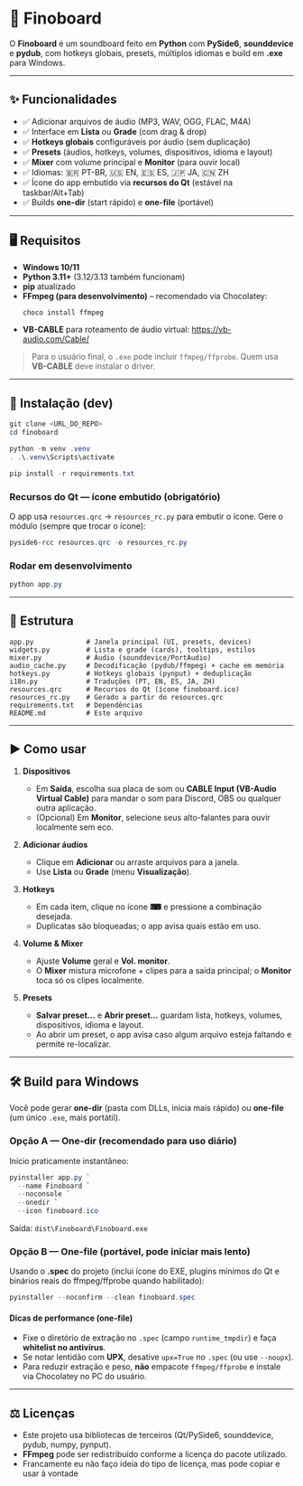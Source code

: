 # 🎵 Finoboard

O **Finoboard** é um soundboard feito em **Python** com **PySide6**, **sounddevice** e **pydub**, com hotkeys globais, presets, múltiplos idiomas e build em **.exe** para Windows.

---

## ✨ Funcionalidades

- ✅ Adicionar arquivos de áudio (MP3, WAV, OGG, FLAC, M4A)  
- ✅ Interface em **Lista** ou **Grade** (com drag & drop)  
- ✅ **Hotkeys globais** configuráveis por áudio (sem duplicação)  
- ✅ **Presets** (áudios, hotkeys, volumes, dispositivos, idioma e layout)  
- ✅ **Mixer** com volume principal e **Monitor** (para ouvir local)  
- ✅ Idiomas: 🇧🇷 PT-BR, 🇺🇸 EN, 🇪🇸 ES, 🇯🇵 JA, 🇨🇳 ZH  
- ✅ Ícone do app embutido via **recursos do Qt** (estável na taskbar/Alt+Tab)  
- ✅ Builds **one-dir** (start rápido) e **one-file** (portável)

---

## 🖥️ Requisitos

- **Windows 10/11**  
- **Python 3.11+** (3.12/3.13 também funcionam)  
- **pip** atualizado  
- **FFmpeg (para desenvolvimento)** – recomendado via Chocolatey:
  ```powershell
  choco install ffmpeg
  ```
- **VB-CABLE** para roteamento de áudio virtual: https://vb-audio.com/Cable/

> Para o usuário final, o `.exe` pode incluir `ffmpeg/ffprobe`. Quem usa **VB-CABLE** deve instalar o driver.

---

## 🚀 Instalação (dev)

```powershell
git clone <URL_DO_REPO>
cd finoboard

python -m venv .venv
. .\.venv\Scripts\activate

pip install -r requirements.txt
```

### Recursos do Qt — ícone embutido (obrigatório)
O app usa `resources.qrc` → `resources_rc.py` para embutir o ícone. Gere o módulo (sempre que trocar o ícone):

```powershell
pyside6-rcc resources.qrc -o resources_rc.py
```

### Rodar em desenvolvimento

```powershell
python app.py
```

---

## 📂 Estrutura

```
app.py             # Janela principal (UI, presets, devices)
widgets.py         # Lista e grade (cards), tooltips, estilos
mixer.py           # Áudio (sounddevice/PortAudio)
audio_cache.py     # Decodificação (pydub/ffmpeg) + cache em memória
hotkeys.py         # Hotkeys globais (pynput) + deduplicação
i18n.py            # Traduções (PT, EN, ES, JA, ZH)
resources.qrc      # Recursos do Qt (ícone finoboard.ico)
resources_rc.py    # Gerado a partir do resources.qrc
requirements.txt   # Dependências
README.md          # Este arquivo
```

---

## ▶️ Como usar

1. **Dispositivos**  
   - Em **Saída**, escolha sua placa de som ou **CABLE Input (VB-Audio Virtual Cable)** para mandar o som para Discord, OBS ou qualquer outra aplicação.  
   - (Opcional) Em **Monitor**, selecione seus alto-falantes para ouvir localmente sem eco.

2. **Adicionar áudios**  
   - Clique em **Adicionar** ou arraste arquivos para a janela.  
   - Use **Lista** ou **Grade** (menu **Visualização**).

3. **Hotkeys**  
   - Em cada item, clique no ícone **⌨** e pressione a combinação desejada.  
   - Duplicatas são bloqueadas; o app avisa quais estão em uso.

4. **Volume & Mixer**  
   - Ajuste **Volume** geral e **Vol. monitor**.  
   - O **Mixer** mistura microfone + clipes para a saída principal; o **Monitor** toca só os clipes localmente.

5. **Presets**  
   - **Salvar preset…** e **Abrir preset…** guardam lista, hotkeys, volumes, dispositivos, idioma e layout.  
   - Ao abrir um preset, o app avisa caso algum arquivo esteja faltando e permite re-localizar.

---

## 🛠️ Build para Windows

Você pode gerar **one-dir** (pasta com DLLs, inicia mais rápido) ou **one-file** (um único `.exe`, mais portátil).

### Opção A — One-dir (recomendado para uso diário)
Início praticamente instantâneo:
```powershell
pyinstaller app.py `
  --name Finoboard `
  --noconsole `
  --onedir `
  --icon finoboard.ico
```
Saída: `dist\Finoboard\Finoboard.exe`

### Opção B — One-file (portável, pode iniciar mais lento)
Usando o **.spec** do projeto (inclui ícone do EXE, plugins mínimos do Qt e binários reais do ffmpeg/ffprobe quando habilitado):

```powershell
pyinstaller --noconfirm --clean finoboard.spec
```

#### Dicas de performance (one-file)
- Fixe o diretório de extração no `.spec` (campo `runtime_tmpdir`) e faça **whitelist no antivírus**.  
- Se notar lentidão com **UPX**, desative `upx=True` no `.spec` (ou use `--noupx`).  
- Para reduzir extração e peso, **não** empacote `ffmpeg/ffprobe` e instale via Chocolatey no PC do usuário.

---

## ⚖️ Licenças

- Este projeto usa bibliotecas de terceiros (Qt/PySide6, sounddevice, pydub, numpy, pynput).  
- **FFmpeg** pode ser redistribuído conforme a licença do pacote utilizado.  
- Francamente eu não faço ideia do tipo de licença, mas pode copiar e usar à vontade
